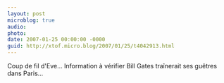 ```yaml
---
layout: post
microblog: true
audio: 
photo: 
date: 2007-01-25 00:00:00 -0000
guid: http://xtof.micro.blog/2007/01/25/t4042913.html
---
```

Coup de fil d'Eve... Information à vérifier Bill Gates traînerait ses guêtres dans Paris...
